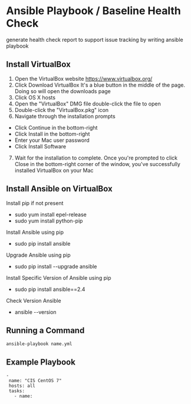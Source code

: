 #  Ansible Playbook / Baseline Health Check
generate health check report to support issue tracking by writing ansible playbook

## Install VirtualBox
1. Open the VirtualBox website https://www.virtualbox.org/  
2. Click Download VirtualBox It's a blue button in the middle of the page. Doing so will open the downloads page
3. Click OS X hosts
4. Open the "VirtualBox" DMG file double-click the file to open
5. Double-click the "VirtualBox.pkg" icon
6. Navigate through the installation prompts
* Click Continue in the bottom-right 
* Click Install in the bottom-right
* Enter your Mac user password
* Click Install Software
7. Wait for the installation to complete. Once you're prompted to click Close in the bottom-right corner of the window, you've successfully installed VirtualBox on your Mac

## Install Ansible on VirtualBox
Install pip if not present 
* sudo yum install epel-release
* sudo yum install python-pip

Install Ansible using pip
* sudo pip install ansible

Upgrade Ansible using pip
* sudo pip install --upgrade ansible

Install Specific Version of Ansible using pip
* sudo pip install ansible==2.4

Check Version Ansible 
* ansible --version

## Running a Command
```
ansible-playbook name.yml
```






## Example Playbook
```
-
 name: "CIS CentOS 7"
 hosts: all
 tasks:
   - name:
```
